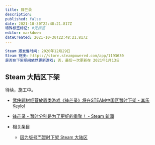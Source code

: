 ```yaml
---
title: 锋芒录
description: 
published: false
date: 2021-10-30T22:48:21.817Z
特殊标签标记: #无标签
editor: markdown
dateCreated: 2021-10-30T22:48:21.817Z
---
```


```YAML
Steam 版发售时间: 2020年12月29日
Steam 链接: https://store.steampowered.com/app/1193630
是否在下架期间依然更新游戏: 否，最后一次更新在 2021年1月13日
```

## Steam 大陆区下架

待续，施工中。

+ [武侠题材经营放置类游戏《锋芒录》将在STEAM中国区暂时下架 - 其乐 Keylol](https://archive.md/GkRP4 "https://keylol.com/t700670-1-1")
+ [锋芒录 - 暂时分别是为了更好的重聚！ - Steam 新闻](https://web.archive.org/web/20220107115416/https://store.steampowered.com/news/app/1193630/view/3028082328629564003?l=schinese)

+ 相关条目
    + [因为版号而暂时下架 Steam 大陆区](/game/因为版号而暂时下架_Steam_大陆区.md)

